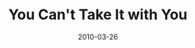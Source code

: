 ---
title: You Can't Take It with You
Theatre: Orange Park Community Theatre
Venue: Orange Park Community Theatre
date: 2010-03-26
closing_date: 2010-04-17
showtimes:
featured_image: 
featured_image_alt: 
featured_image_caption: 
featured_image_attr: 
featured_image_attr_link: 
playbill:
Website: https://web.archive.org/web/20151001165720fw_/http://www.opct.org/0910-4.html
Tickets: 
show_details: 
cast:
- Penelope Sycamore: Sara Green
- Essie Carmichael: Emily Shaw
- Rheba: Vernisa Allen
- Paul Sycamore: Dave Quirk
- Mr. De Pinna: Steve Conrad
- Ed Carmichael: Stephen Lowe
- Donald: Antonio Ferguson
- Martin Vanderhof (Grandpa): Ray Chute
- Alice Sycamore: Kristin Walsh
- Henderson/G-Man: Anthony Thomas
- Tony Kirby: Cameron Henderson
- Boris Kolenkhov: Fred Gatlin
- Gay Wellington/Olga: Susan Carcaba
- Mr. Kirby: Stan Mesnick
- Mrs. Kirby: Brenda Cohn
- G-Man: 
  - Sarah Pentecost
  - Steve Cohn
crew:
orchestra:
genres: 
Description: 
Press:
- "St. Augustine Record - Events Calendar": https://www.staugustine.com/story/news/2010/04/07/events-calendar/15950278007/
---